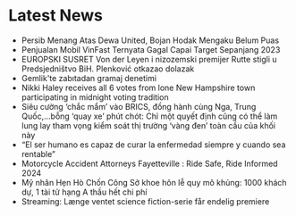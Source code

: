 # Latest News
-  Persib Menang Atas Dewa United, Bojan Hodak Mengaku Belum Puas
-  Penjualan Mobil VinFast Ternyata Gagal Capai Target Sepanjang 2023
-  EUROPSKI SUSRET Von der Leyen i nizozemski premijer Rutte stigli u Predsjedništvo BiH. Plenković otkazao dolazak
-  Gemlik'te zabıtadan gramaj denetimi
-  Nikki Haley receives all 6 votes from lone New Hampshire town participating in midnight voting tradition
-  Siêu cường ‘chắc mẩm’ vào BRICS, đồng hành cùng Nga, Trung Quốc,...bỗng ‘quay xe’ phút chót: Chỉ một quyết định cũng có thể làm lung lay tham vọng kiểm soát thị trường ‘vàng đen’ toàn cầu của khối này
-  “El ser humano es capaz de curar la enfermedad siempre y cuando sea rentable”
-  Motorcycle Accident Attorneys Fayetteville : Ride Safe, Ride Informed 2024
-  Mỹ nhân Hẹn Hò Chốn Công Sở khoe hôn lễ quy mô khủng: 1000 khách dự, 1 tài tử hạng A thầu hết chi phí
-  Streaming: Længe ventet science fiction-serie får endelig premiere
